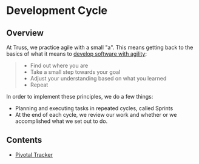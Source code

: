 # Development Cycle

## Overview

At Truss, we practice agile with a small "a". This means getting back to the basics of what it means to [develop software with agility](https://pragdave.me/blog/2014/03/04/time-to-kill-agile.html):

> - Find out where you are
> - Take a small step towards your goal
> - Adjust your understanding based on what you learned
> - Repeat

In order to implement these principles, we do a few things:

- Planning and executing tasks in repeated cycles, called Sprints
- At the end of each cycle, we review our work and whether or we accomplished what we set out to do.

## Contents

- [Pivotal Tracker](./tracker.md)
